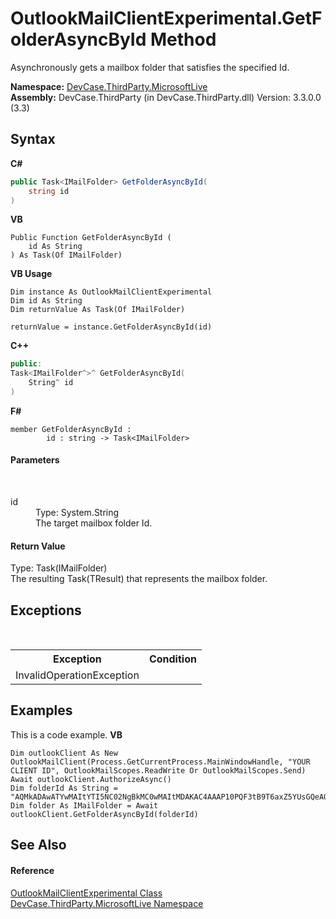 # OutlookMailClientExperimental.GetFolderAsyncById Method 
 

Asynchronously gets a mailbox folder that satisfies the specified Id.

**Namespace:**&nbsp;<a href="N_DevCase_ThirdParty_MicrosoftLive">DevCase.ThirdParty.MicrosoftLive</a><br />**Assembly:**&nbsp;DevCase.ThirdParty (in DevCase.ThirdParty.dll) Version: 3.3.0.0 (3.3)

## Syntax

**C#**<br />
``` C#
public Task<IMailFolder> GetFolderAsyncById(
	string id
)
```

**VB**<br />
``` VB
Public Function GetFolderAsyncById ( 
	id As String
) As Task(Of IMailFolder)
```

**VB Usage**<br />
``` VB Usage
Dim instance As OutlookMailClientExperimental
Dim id As String
Dim returnValue As Task(Of IMailFolder)

returnValue = instance.GetFolderAsyncById(id)
```

**C++**<br />
``` C++
public:
Task<IMailFolder^>^ GetFolderAsyncById(
	String^ id
)
```

**F#**<br />
``` F#
member GetFolderAsyncById : 
        id : string -> Task<IMailFolder> 

```


#### Parameters
&nbsp;<dl><dt>id</dt><dd>Type: System.String<br />The target mailbox folder Id.</dd></dl>

#### Return Value
Type: Task(IMailFolder)<br />The resulting Task(TResult) that represents the mailbox folder.

## Exceptions
&nbsp;<table><tr><th>Exception</th><th>Condition</th></tr><tr><td>InvalidOperationException</td><td /></tr></table>

## Examples
This is a code example. 
**VB**<br />
``` VB
Dim outlookClient As New OutlookMailClient(Process.GetCurrentProcess.MainWindowHandle, "YOUR CLIENT ID", OutlookMailScopes.ReadWrite Or OutlookMailScopes.Send)
Await outlookClient.AuthorizeAsync()
Dim folderId As String = "AQMkADAwATYwMAItYTI5NC02NgBkMC0wMAItMDAKAC4AAAP10PQF3tB9T6axZ5YUsGQeAQAvGPLjMgHlR4TDjnwToHw_AAAAIDbxCQAAAA=="
Dim folder As IMailFolder = Await outlookClient.GetFolderAsyncById(folderId)
```


## See Also


#### Reference
<a href="T_DevCase_ThirdParty_MicrosoftLive_OutlookMailClientExperimental">OutlookMailClientExperimental Class</a><br /><a href="N_DevCase_ThirdParty_MicrosoftLive">DevCase.ThirdParty.MicrosoftLive Namespace</a><br />